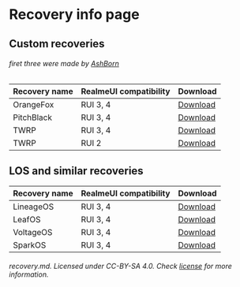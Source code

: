# Recovery info page

## Custom recoveries  
###### firet three were made by [AshBorn](https://github.com/RipperHybrid)

| Recovery name | RealmeUI compatibility | Download                                                                 |
| ------------- | ---------------------- | ------------------------------------------------------------------------ |
| OrangeFox     | RUI 3, 4              | [Download](https://github.com/RipperHybrid/OFOX-RMX3085/releases/latest) |
| PitchBlack    | RUI 3, 4              | [Download](https://github.com/RipperHybrid/PBRP-RMX3085/releases/latest) |
| TWRP          | RUI 3, 4              | [Download](https://github.com/RipperHybrid/TWRP-RMX3085/releases/latest) |
| TWRP          | RUI 2                 | [Download](https://androidfilehost.com/?fid=7161016148664843901)         |

## LOS and similar recoveries

| Recovery name | RealmeUI compatibility | Download                                                                                 |
| ------------- | ---------------------- | ---------------------------------------------------------------------------------------- |
| LineageOS     | RUI 3, 4              | [Download](https://dry.nl.eu.org/lineage-nashc)                                          |
| LeafOS        | RUI 3, 4              | [Download](https://github.com/HowWof/releases/releases/download/leaf-2.0.1/recovery.img) |
| VoltageOS     | RUI 3, 4              | [Download](https://drive.google.com/file/d/1Kmml4urzwgiexMPDCOgggPooYRD_xE6e/view)       |
| SparkOS       | RUI 3, 4              | [Download](https://drive.google.com/file/d/1kEUe9QnVFl3gw5GBfvOzbQ0kcZPsDb8e/view)       |

###### recovery.md. Licensed under CC-BY-SA 4.0. Check [license](/LICENSE) for more information.
